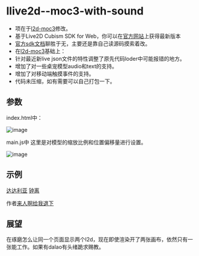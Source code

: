 # llive2d--moc3-with-sound
- 项在于[l2d-moc3](https://github.com/LitStronger/live2d-moc3)修改。
- 基于Live2D Cubism SDK for Web，你可以在[官方网站](https://www.live2d.com/zh-CHS/download/cubism-sdk/)上获得最新版本
- [官方sdk文档](https://docs.live2d.com/cubism-sdk-manual/warning-for-cubism4-web-r1-update/)聊胜于无，主要还是靠自己读源码摸索着改。
-  在[l2d-moc3](https://github.com/LitStronger/live2d-moc3)基础上：
-   针对最近新live json文件的特性调整了原先代码loder中可能报错的地方。
-   增加了对一些桌宠模型audio和text的支持。
-   增加了对移动端触摸事件的支持。
- 代码未压缩，如有需要可以自己打包一下。
## 参数

index.html中：

![image](https://user-images.githubusercontent.com/45536831/175789460-752fed84-832b-410c-a48a-05c84290bfb7.png)


main.js中
这里是对模型的缩放比例和位置偏移量进行设置。

![image](https://user-images.githubusercontent.com/45536831/175789500-2224e319-c21f-4350-923d-68b6a182287a.png)

## 示例
[达达利亚](https://gzszd.xyz/assets/l2d/Tartaglia.html)
[钟离](https://gzszd.xyz/assets/l2d/Zhongli.html)

作者[来人啊给我退下](https://space.bilibili.com/13975947)

## 展望
在琢磨怎么让同一个页面显示两个l2d，现在即使渲染开了两张画布，依然只有一张能工作。如果有dalao有头绪跪求赐教。
